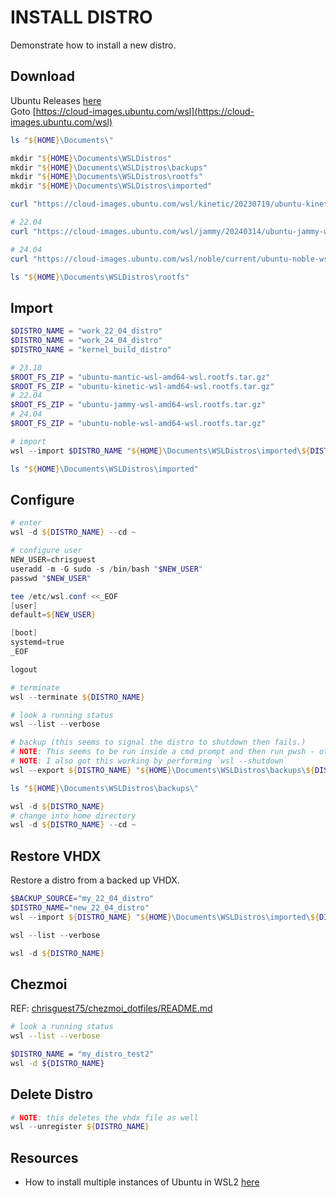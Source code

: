 # INSTALL DISTRO

Demonstrate how to install a new distro.  

## Download

Ubuntu Releases [here](https://wiki.ubuntu.com/Releases)  
Goto [https://cloud-images.ubuntu.com/wsl](https://cloud-images.ubuntu.com/wsl)

```powershell
ls "${HOME}\Documents\"

mkdir "${HOME}\Documents\WSLDistros"
mkdir "${HOME}\Documents\WSLDistros\backups"
mkdir "${HOME}\Documents\WSLDistros\rootfs"
mkdir "${HOME}\Documents\WSLDistros\imported"

curl "https://cloud-images.ubuntu.com/wsl/kinetic/20230719/ubuntu-kinetic-wsl-amd64-wsl.rootfs.tar.gz" --output "${HOME}\Documents\WSLDistros\rootfs\ubuntu-kinetic-wsl-amd64-wsl.rootfs.tar.gz"

# 22.04
curl "https://cloud-images.ubuntu.com/wsl/jammy/20240314/ubuntu-jammy-wsl-amd64-wsl.rootfs.tar.gz" --output "${HOME}\Documents\WSLDistros\rootfs\ubuntu-jammy-wsl-amd64-wsl.rootfs.tar.gz"

# 24.04
curl "https://cloud-images.ubuntu.com/wsl/noble/current/ubuntu-noble-wsl-amd64-wsl.rootfs.tar.gz" --output "${HOME}\Documents\WSLDistros\rootfs\ubuntu-noble-wsl-amd64-wsl.rootfs.tar.gz"

ls "${HOME}\Documents\WSLDistros\rootfs"
```

## Import

```powershell
$DISTRO_NAME = "work_22_04_distro"
$DISTRO_NAME = "work_24_04_distro"
$DISTRO_NAME = "kernel_build_distro"

# 23.10
$ROOT_FS_ZIP = "ubuntu-mantic-wsl-amd64-wsl.rootfs.tar.gz"
$ROOT_FS_ZIP = "ubuntu-kinetic-wsl-amd64-wsl.rootfs.tar.gz"
# 22.04
$ROOT_FS_ZIP = "ubuntu-jammy-wsl-amd64-wsl.rootfs.tar.gz"
# 24.04
$ROOT_FS_ZIP = "ubuntu-noble-wsl-amd64-wsl.rootfs.tar.gz"

# import
wsl --import $DISTRO_NAME "${HOME}\Documents\WSLDistros\imported\${DISTRO_NAME}" "${HOME}\Documents\WSLDistros\rootfs\${ROOT_FS_ZIP}"

ls "${HOME}\Documents\WSLDistros\imported"
```

## Configure

```powershell
# enter
wsl -d ${DISTRO_NAME} --cd ~

# configure user
NEW_USER=chrisguest
useradd -m -G sudo -s /bin/bash "$NEW_USER"
passwd "$NEW_USER"

tee /etc/wsl.conf <<_EOF
[user]
default=${NEW_USER}

[boot]
systemd=true
_EOF

logout

# terminate
wsl --terminate ${DISTRO_NAME}

# look a running status
wsl --list --verbose

# backup (this seems to signal the distro to shutdown then fails.)
# NOTE: This seems to be run inside a cmd prompt and then run pwsh - otherwise you get Error code: Wsl/Service/ERROR_SHARING_VIOLATION. 
# NOTE: I also got this working by performing `wsl --shutdown`
wsl --export ${DISTRO_NAME} "${HOME}\Documents\WSLDistros\backups\${DISTRO_NAME}__2023_12_10.vhdx" --vhd

ls "${HOME}\Documents\WSLDistros\backups\"

wsl -d ${DISTRO_NAME}
# change into home directory
wsl -d ${DISTRO_NAME} --cd ~
```

## Restore VHDX

Restore a distro from a backed up VHDX.  

```powershell
$BACKUP_SOURCE="my_22_04_distro"
$DISTRO_NAME="new_22_04_distro"
wsl --import ${DISTRO_NAME} "${HOME}\Documents\WSLDistros\imported\${DISTRO_NAME}" "${HOME}\Documents\WSLDistros\backups\${BACKUP_SOURCE}__2023_12_10.vhdx" --vhd 

wsl --list --verbose

wsl -d ${DISTRO_NAME}
```

## Chezmoi

REF: [chrisguest75/chezmoi_dotfiles/README.md](https://github.com/chrisguest75/chezmoi_dotfiles/blob/master/README.md)  

```sh
# look a running status
wsl --list --verbose

$DISTRO_NAME = "my_distro_test2"
wsl -d ${DISTRO_NAME}
```

## Delete Distro

```powershell
# NOTE: this deletes the vhdx file as well
wsl --unregister ${DISTRO_NAME}
```

## Resources

* How to install multiple instances of Ubuntu in WSL2 [here](https://cloudbytes.dev/snippets/how-to-install-multiple-instances-of-ubuntu-in-wsl2)  
